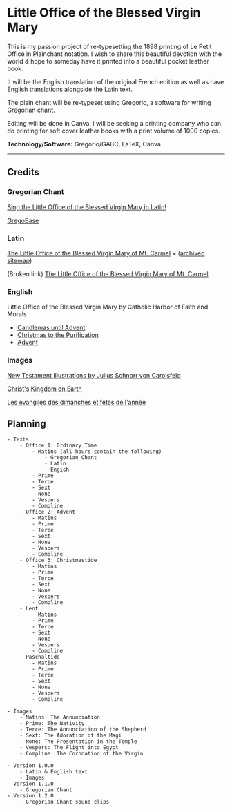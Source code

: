 # Little Office of the Blessed Virgin Mary

This is my passion project of re-typesetting the 1898 printing of Le Petit Office in Plainchant notation. I wish to share this beautiful devotion with the world & hope to someday have it printed into a beautiful pocket leather book. 

It will be the English translation of the original French edition as well as have English translations alongside the Latin text.

The plain chant will be re-typeset using Gregorio, a software for writing Gregorian chant.

Editing will be done in Canva. I will be seeking a printing company who can do printing for soft cover leather books with a print volume of 1000 copies.

**Technology/Software:** Gregorio/GABC, LaTeX, Canva

--------

## Credits

### Gregorian Chant
[Sing the Little Office of the Blessed Virgin Mary in Latin!](https://www.udemy.com/course/sing-officium-parvum-bmv/)

[GregoBase](https://gregobase.selapa.net/)

### Latin
[The Little Office of the Blessed Virgin Mary of Mt. Carmel](https://web.archive.org/web/20210616013827/http://traditionalcarmelite.com/pray/littleoffice/) + ([archived sitemap](https://web.archive.org/web/sitemap/http://traditionalcarmelite.com))

(Broken link) [The Little Office of the Blessed Virgin Mary of Mt. Carmel](http://traditionalcarmelite.com/pray/littleoffice/)

### English

Little Office of the Blessed Virgin Mary by Catholic Harbor of Faith and Morals
- [Candlemas until Advent](http://catholicharboroffaithandmorals.com/Little%20Office%20Ordinary%20Main.html)
- [Christmas to the Purification](http://catholicharboroffaithandmorals.com/Little%20Office%20Christmas%20Main.html)
- [Advent](http://catholicharboroffaithandmorals.com/Little%20Office%20Advent%20Main.html)

### Images

[New Testament Illustrations by Julius Schnorr von Carolsfeld](https://victorianweb.org/art/illustration/german/schnorr/nt.html)

[Christ's Kingdom on Earth](https://archive.org/details/ChristsKingdomOnEarth/page/27/mode/thumb)

[Les évangiles des dimanches et fêtes de l'année](https://archive.org/details/lesvangilesdes00cath/page/n41/mode/thumb)

## Planning

```
- Texts
    - Office 1: Ordinary Time
        - Matins (all hours contain the following)
            - Gregorian Chant
            - Latin
            - Engish
        - Prime
        - Terce
        - Sext
        - None
        - Vespers
        - Compline
    - Office 2: Advent 
        - Matins
        - Prime
        - Terce
        - Sext
        - None
        - Vespers
        - Compline
    - Office 3: Christmastide
        - Matins
        - Prime
        - Terce
        - Sext
        - None
        - Vespers
        - Compline
    - Lent
        - Matins
        - Prime
        - Terce
        - Sext
        - None
        - Vespers
        - Compline
    - Paschaltide
        - Matins
        - Prime
        - Terce
        - Sext
        - None
        - Vespers
        - Compline

- Images
    - Matins: The Annunciation
    - Prime: The Nativity
    - Terce: The Annunciation of the Shepherd
    - Sext: The Adoration of the Magi
    - None: The Presentation in the Temple
    - Vespers: The Flight into Egypt
    - Compline: The Coronation of the Virgin

- Version 1.0.0
    - Latin & English text
    - Images
- Version 1.1.0
    - Gregorian Chant
- Version 1.2.0
    - Gregorian Chant sound clips
```
